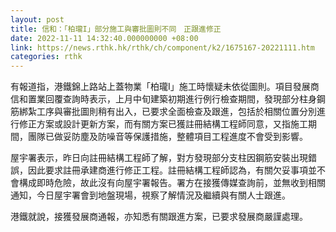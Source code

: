 ```yaml
---
layout: post
title: 信和：「柏瓏I」部分施工與審批圖則不同　正跟進修正
date: 2022-11-11 14:32:40.000000000 +08:00
link: https://news.rthk.hk/rthk/ch/component/k2/1675167-20221111.htm
categories: rthk
---
```


有報道指，港鐵錦上路站上蓋物業「柏瓏I」施工時懷疑未依從圖則。項目發展商信和置業回覆查詢時表示，上月中旬建築初期進行例行檢查期間，發現部分柱身鋼筋綁紮工序與審批圖則稍有出入，已要求全面檢查及跟進，包括於相關位置分別進行修正方案或設計更新方案，而有關方案已獲註冊結構工程師同意，又指施工期間，團隊已做妥防塵及防噪音等保護措施，整體項目工程進度不會受到影響。

屋宇署表示，昨日向註冊結構工程師了解，對方發現部分支柱因鋼筋安裝出現錯誤，因此要求註冊承建商進行修正工程。註冊結構工程師認為，有關欠妥事項並不會構成即時危險，故此沒有向屋宇署報告。署方在接獲傳媒查詢前，並無收到相關通知，今日屋宇署會到地盤現場，視察了解情況及繼續與有關人士跟進。

港鐵就說，接獲發展商通報，亦知悉有關跟進方案，已要求發展商嚴謹處理。
